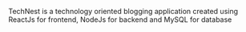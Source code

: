 TechNest is a technology oriented blogging application created using ReactJs for frontend, NodeJs for backend and MySQL for database
